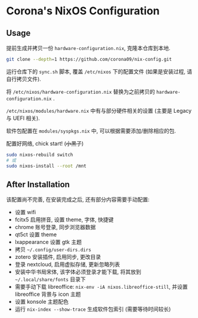 # Corona's NixOS Configuration

## Usage

提前生成并拷贝一份 `hardware-configuration.nix`, 克隆本仓库到本地.

```bash
git clone --depth=1 https://github.com/corona09/nix-config.git
```

运行仓库下的 `sync.sh` 脚本, 覆盖 `/etc/nixos` 下的配置文件 (如果是安装过程, 请自行拷贝文件).

将 `/etc/nixos/hardware-configuration.nix` 替换为之前拷贝的 `hardware-configuration.nix` .

`/etc/nixos/modules/hardware.nix` 中有与部分硬件相关的设置 (主要是 Legacy 与 UEFI 相关).

软件包配置在 `modules/syspkgs.nix` 中, 可以根据需要添加/删除相应的包.

配置好网络, chick start! (~~小黑子~~)

```bash
sudo nixos-rebuild switch
# 或
sudo nixos-install --root /mnt
```

## After Installation

该配置尚不完善, 在安装完成之后, 还有部分内容需要手动配置:

- 设置 wifi
- fcitx5 启用拼音, 设置 theme, 字体, 快捷键
- chrome 账号登录, 同步浏览器数据
- qt5ct 设置 theme
- lxappearance 设置 gtk 主题
- 拷贝 `~/.config/user-dirs.dirs`
- zotero 安装插件, 启用同步, 更改目录
- 登录 nextcloud, 启用虚拟存储, 更新忽略列表
- 安装中华书局宋体, 该字体必须登录才能下载, 将其放到 `~/.local/share/fonts` 目录下
- 需要手动下载 libreoffice: `nix-env -iA nixos.libreoffice-still`, 并设置 libreoffice 背景与 icon 主题
- 设置 konsole 主题配色
- 运行 `nix-index --show-trace` 生成软件包索引 (需要等待时间较长)
